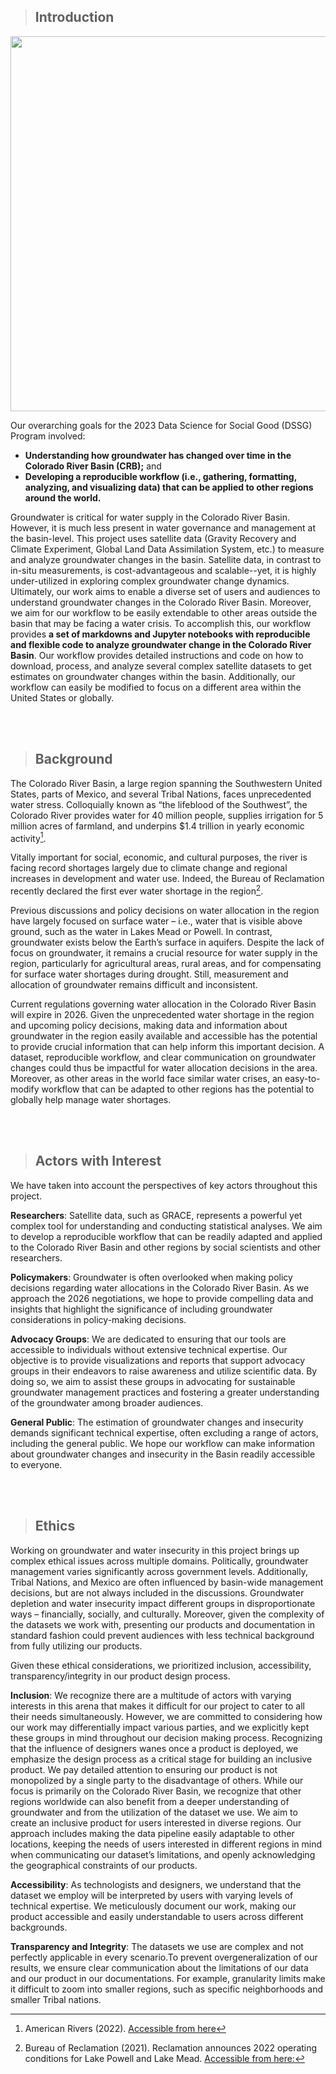 > ## Introduction

<img width="600" src="{{site.url }}{{site.baseurl  }}/CRB.jpeg" class="center">

Our overarching goals for the 2023 Data Science for Social Good (DSSG) Program involved:
* **Understanding how groundwater has changed over time in the Colorado River Basin (CRB);** and
* **Developing a reproducible workflow (i.e., gathering, formatting, analyzing, and visualizing data) that can be applied to other regions around the world.**

Groundwater is critical for water supply in the Colorado River Basin. However, it is much less present in water governance and management at the basin-level. This project uses satellite data (Gravity Recovery and Climate Experiment, Global Land Data Assimilation System, etc.) to measure and analyze groundwater changes in the basin. Satellite data, in contrast to in-situ measurements, is cost-advantageous and scalable--yet, it is highly under-utilized in exploring complex groundwater change dynamics.
Ultimately, our work aims to enable a diverse set of users and audiences to understand groundwater changes in the Colorado River Basin. Moreover, we aim for our workflow to be easily extendable to other areas outside the basin that may be facing a water crisis. To accomplish this, our workflow provides **a set of markdowns and Jupyter notebooks with reproducible and flexible code to analyze groundwater change in the Colorado River Basin**. Our workflow provides detailed instructions and code on how to download, process, and analyze several complex satellite datasets to get estimates on groundwater changes within the basin. Additionally, our workflow can easily be modified to focus on a different area within the United States or globally. 

<br>
<br>

> ## Background

The Colorado River Basin, a large region spanning the Southwestern United States, parts of Mexico, and several Tribal Nations, faces unprecedented water stress. Colloquially known as “the lifeblood of the Southwest”, the Colorado River provides water for 40 million people, supplies irrigation for 5 million acres of farmland, and underpins $1.4 trillion in yearly economic activity[^1]. 

[^1]: American Rivers (2022). [Accessible from here](https://www.americanrivers.org/wp-content/uploads/2022/04/ColoradoRiver_MER2022_Report_Final_03302022.pdf) 

Vitally important for social, economic, and cultural purposes, the river is facing record shortages largely due to climate change and regional increases in development and water use. Indeed, the Bureau of Reclamation recently declared the first ever water shortage in the region[^2].

[^2]: Bureau of Reclamation (2021). Reclamation announces 2022 operating conditions for Lake Powell and Lake Mead. [Accessible from here:](https://www.usbr.gov/newsroom/news-release/3950)

Previous discussions and policy decisions on water allocation in the region have largely focused on surface water – i.e., water that is visible above ground, such as the water in Lakes Mead or Powell. In contrast, groundwater exists below the Earth’s surface in aquifers. Despite the lack of focus on groundwater, it remains a crucial resource for water supply in the region, particularly for agricultural areas, rural areas, and for compensating for surface water shortages during drought. Still, measurement and allocation of groundwater remains difficult and inconsistent.

Current regulations governing water allocation in the Colorado River Basin will expire in 2026. Given the unprecedented water shortage in the region and upcoming policy decisions, making data and information about groundwater in the region easily available and accessible has the potential to provide crucial information that can help inform this important decision. A dataset, reproducible workflow, and clear communication on groundwater changes could thus be impactful for water allocation decisions in the area. Moreover, as other areas in the world face similar water crises, an easy-to-modify workflow that can be adapted to other regions has the potential to globally help manage water shortages.

<br>
<br>

> ## Actors with Interest

We have taken into account the perspectives of key actors throughout this project.

**Researchers**: Satellite data, such as GRACE, represents a powerful yet complex tool for understanding and conducting statistical analyses. We aim to develop a reproducible workflow that can be readily adapted and applied to the Colorado River Basin and other regions by social scientists and other researchers. 

**Policymakers**:  Groundwater is often overlooked when making policy decisions regarding water allocations in the Colorado River Basin. As we approach the 2026 negotiations, we hope to provide compelling data and insights that highlight the significance of including groundwater considerations in policy-making decisions.

**Advocacy Groups**: We are dedicated to ensuring that our tools are accessible to individuals without extensive technical expertise. Our objective is to provide visualizations and reports that support advocacy groups in their endeavors to raise awareness and utilize scientific data. By doing so, we aim to assist these groups in advocating for sustainable groundwater management practices and fostering a greater understanding of the groundwater among broader audiences.

**General Public**: The estimation of groundwater changes and insecurity demands significant technical expertise, often excluding a range of actors, including the general public. We hope our workflow can make information about groundwater changes and insecurity in the Basin readily accessible to everyone.

<br>
<br>

> ## Ethics

Working on groundwater and water insecurity in this project brings up complex ethical issues across multiple domains. Politically, groundwater management varies significantly across government levels. Additionally, Tribal Nations, and Mexico are often influenced by basin-wide management decisions, but are not always included in the discussions. Groundwater depletion and water insecurity impact different groups in disproportionate ways – financially, socially, and culturally. Moreover, given the complexity of the datasets we work with, presenting our products and documentation in standard fashion could prevent audiences with less technical background from fully utilizing our products.

Given these ethical considerations, we prioritized inclusion, accessibility, transparency/integrity in our product design process.

**Inclusion**: We recognize there are a multitude of actors with varying interests in this arena that makes it difficult for our project to cater to all their needs simultaneously. However, we are committed to considering how our work may differentially impact various parties, and we explicitly kept these groups in mind throughout our decision making process. Recognizing that the influence of designers wanes once a product is deployed, we emphasize the design process as a critical stage for building an inclusive product. We pay detailed attention to ensuring our product is not monopolized by a single party to the disadvantage of others. While our focus is primarily on the Colorado River Basin, we recognize that other regions worldwide can also benefit from a deeper understanding of groundwater and from the utilization of the dataset we use. We aim to create an inclusive product for users interested in diverse regions. Our approach includes making the data pipeline easily adaptable to other locations, keeping the needs of users interested in different regions in mind when communicating our dataset’s limitations, and openly acknowledging the geographical constraints of our products.

**Accessibility**: As technologists and designers, we understand that the dataset we employ will be interpreted by users with varying levels of technical expertise. We meticulously document our work, making our product accessible and easily understandable to users across different backgrounds.

**Transparency and Integrity**: The datasets we use are complex and not perfectly applicable in every scenario.To prevent overgeneralization of our results, we ensure clear communication about the limitations of our data and our product in our documentations. For example, granularity limits make it difficult to zoom into smaller regions, such as specific neighborhoods and smaller Tribal nations.

